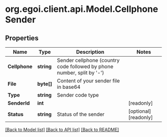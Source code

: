 
# org.egoi.client.api.Model.CellphoneSender

## Properties

Name | Type | Description | Notes
------------ | ------------- | ------------- | -------------
**Cellphone** | **string** | Sender cellphone (country code followed by phone number, split by &#39;-&#39;) | 
**File** | **byte[]** | Content of your sender file in base64 | 
**Type** | **string** | Sender code type | 
**SenderId** | **int** |  | [readonly] 
**Status** | **string** | Status of the sender | [optional] [readonly] 

[[Back to Model list]](../README.md#documentation-for-models)
[[Back to API list]](../README.md#documentation-for-api-endpoints)
[[Back to README]](../README.md)


